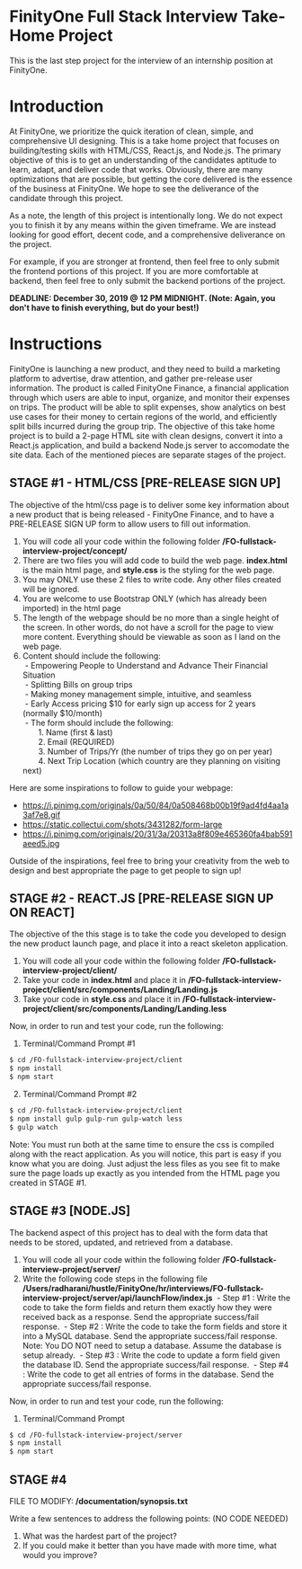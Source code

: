 # FinityOne Full Stack Interview Take-Home Project
This is the last step project for the interview of an internship position at FinityOne.

# Introduction

At FinityOne, we prioritize the quick iteration of clean, simple, and comprehensive UI designing. This is a take home project that focuses on building/testing skills with HTML/CSS, React.js, and Node.js. The primary objective of this is to get an understanding of the candidates aptitude to learn, adapt, and deliver code that works. Obviously, there are many optimizations that are possible, but getting the core delivered is the essence of the business at FinityOne. We hope to see the deliverance of the candidate through this project.

As a note, the length of this project is intentionally long. We do not expect you to finish it by any means within the given timeframe. We are instead looking for good effort, decent code, and a comprehensive deliverance on the project.

For example, if you are stronger at frontend, then feel free to only submit the frontend portions of this project. If you are more comfortable at backend, then feel free to only submit the backend portions of the project.

**DEADLINE: December 30, 2019 @ 12 PM MIDNIGHT. (Note: Again, you don't have to finish everything, but do your best!)**

# Instructions

FinityOne is launching a new product, and they need to build a marketing platform to advertise, draw attention, and gather pre-release user information. The product is called FinityOne Finance, a financial application through which users are able to input, organize, and monitor their expenses on trips. The product will be able to split expenses, show analytics on best use cases for their money to certain regions of the world, and efficiently split bills incurred during the group trip. The objective of this take home project is to build a 2-page HTML site with clean designs, convert it into a React.js application, and build a backend Node.js server to accomodate the site data. Each of the mentioned pieces are separate stages of the project.

## STAGE #1 - HTML/CSS [PRE-RELEASE SIGN UP]
The objective of the html/css page is to deliver some key information about a new product that is being released - FinityOne Finance, and to have a PRE-RELEASE SIGN UP form to allow users to fill out information.

1. You will code all your code within the following folder **/FO-fullstack-interview-project/concept/**
2. There are two files you will add code to build the web page. **index.html** is the main html page, and **style.css** is the styling for the web page.
3. You may ONLY use these 2 files to write code. Any other files created will be ignored.
4. You are welcome to use Bootstrap ONLY (which has already been imported) in the html page
5. The length of the webpage should be no more than a single height of the screen. In other words, do not have a scroll for the page to view more content. Everything should be viewable as soon as I land on the web page.
6. Content should include the following:<br />
&nbsp;- Empowering People to Understand and Advance Their Financial Situation<br />
&nbsp;- Splitting Bills on group trips<br />
&nbsp;- Making money management simple, intuitive, and seamless<br />
&nbsp;- Early Access pricing $10 for early sign up access for 2 years (normally $10/month)<br />
&nbsp;- The form should include the following:<br />
&nbsp;&nbsp;&nbsp;&nbsp;&nbsp;&nbsp; 1. Name (first & last)<br />
&nbsp;&nbsp;&nbsp;&nbsp;&nbsp;&nbsp; 2. Email (REQUIRED)<br />
&nbsp;&nbsp;&nbsp;&nbsp;&nbsp;&nbsp; 3. Number of Trips/Yr (the number of trips they go on per year)<br />
&nbsp;&nbsp;&nbsp;&nbsp;&nbsp;&nbsp; 4. Next Trip Location (which country are they planning on visiting next)<br />

Here are some inspirations to follow to guide your webpage:
* https://i.pinimg.com/originals/0a/50/84/0a508468b00b19f9ad4fd4aa1a3af7e8.gif
* https://static.collectui.com/shots/3431282/form-large
* https://i.pinimg.com/originals/20/31/3a/20313a8f809e465360fa4bab591aeed5.jpg

Outside of the inspirations, feel free to bring your creativity from the web to design and best appropriate the page to get people to sign up!

## STAGE #2 - REACT.JS [PRE-RELEASE SIGN UP ON REACT]
The objective of the this stage is to take the code you developed to design the new product launch page, and place it into a react skeleton application.

1. You will code all your code within the following folder **/FO-fullstack-interview-project/client/**
2. Take your code in **index.html** and place it in **/FO-fullstack-interview-project/client/src/components/Landing/Landing.js**
3. Take your code in **style.css** and place it in  **/FO-fullstack-interview-project/client/src/components/Landing/Landing.less**

Now, in order to run and test your code, run the following:
1. Terminal/Command Prompt #1
```sh
$ cd /FO-fullstack-interview-project/client
$ npm install
$ npm start
```
2. Terminal/Command Prompt #2
```sh
$ cd /FO-fullstack-interview-project/client
$ npm install gulp gulp-run gulp-watch less
$ gulp watch
```

Note: You must run both at the same time to ensure the css is compiled along with the react application. As you will notice, this part is easy if you know what you are doing. Just adjust the less files as you see fit to make sure the page loads up exactly as you intended from the HTML page you created in STAGE #1.

## STAGE #3 [NODE.JS]
The backend aspect of this project has to deal with the form data that needs to be stored, updated, and retrieved from a database.

1. You will code all your code within the following folder **/FO-fullstack-interview-project/server/**
2. Write the following code steps in the following file **/Users/radharani/hustle/FinityOne/hr/interviews/FO-fullstack-interview-project/server/api/launchFlow/index.js**
&nbsp;- Step #1 : Write the code to take the form fields and return them exactly how they were received back as a response. Send the appropriate success/fail response.
&nbsp;- Step #2 : Write the code to take the form fields and store it into a MySQL database. Send the appropriate success/fail response. Note: You DO NOT need to setup a database. Assume the database is setup already.
&nbsp;- Step #3 : Write the code to update a form field given the database ID. Send the appropriate success/fail response.
&nbsp;- Step #4 : Write the code to get all entries of forms in the database. Send the appropriate success/fail response.


Now, in order to run and test your code, run the following:
1. Terminal/Command Prompt
```sh
$ cd /FO-fullstack-interview-project/server
$ npm install
$ npm start
```

## STAGE #4
FILE TO MODIFY: **/documentation/synopsis.txt**

Write a few sentences to address the following points: (NO CODE NEEDED)
  1) What was the hardest part of the project?
  2) If you could make it better than you have made with more time, what would you improve?
